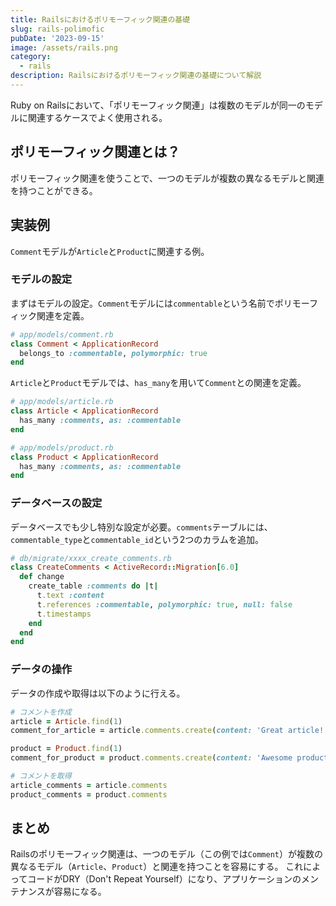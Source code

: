 ```yaml
---
title: Railsにおけるポリモーフィック関連の基礎
slug: rails-polimofic
pubDate: '2023-09-15'
image: /assets/rails.png
category:
  - rails
description: Railsにおけるポリモーフィック関連の基礎について解説
---
```


Ruby on Railsにおいて、「ポリモーフィック関連」は複数のモデルが同一のモデルに関連するケースでよく使用される。

## ポリモーフィック関連とは？

ポリモーフィック関連を使うことで、一つのモデルが複数の異なるモデルと関連を持つことができる。

## 実装例

`Comment`モデルが`Article`と`Product`に関連する例。

### モデルの設定

まずはモデルの設定。`Comment`モデルには`commentable`という名前でポリモーフィック関連を定義。

```ruby
# app/models/comment.rb
class Comment < ApplicationRecord
  belongs_to :commentable, polymorphic: true
end
```

`Article`と`Product`モデルでは、`has_many`を用いて`Comment`との関連を定義。

```ruby
# app/models/article.rb
class Article < ApplicationRecord
  has_many :comments, as: :commentable
end

# app/models/product.rb
class Product < ApplicationRecord
  has_many :comments, as: :commentable
end
```

### データベースの設定

データベースでも少し特別な設定が必要。`comments`テーブルには、`commentable_type`と`commentable_id`という2つのカラムを追加。

```ruby
# db/migrate/xxxx_create_comments.rb
class CreateComments < ActiveRecord::Migration[6.0]
  def change
    create_table :comments do |t|
      t.text :content
      t.references :commentable, polymorphic: true, null: false
      t.timestamps
    end
  end
end
```

### データの操作

データの作成や取得は以下のように行える。

```ruby
# コメントを作成
article = Article.find(1)
comment_for_article = article.comments.create(content: 'Great article!')

product = Product.find(1)
comment_for_product = product.comments.create(content: 'Awesome product!')

# コメントを取得
article_comments = article.comments
product_comments = product.comments
```

## まとめ

Railsのポリモーフィック関連は、一つのモデル（この例では`Comment`）が複数の異なるモデル（`Article`、`Product`）と関連を持つことを容易にする。
これによってコードがDRY（Don't Repeat Yourself）になり、アプリケーションのメンテナンスが容易になる。
